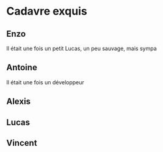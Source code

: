 # Cadavre exquis

## Enzo
Il était une fois un petit Lucas, un peu sauvage, mais sympa

## Antoine
Il était une fois un développeur

## Alexis

## Lucas

## Vincent
